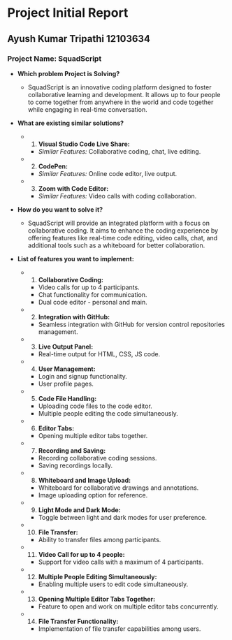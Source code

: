 # Project Initial Report

## Ayush Kumar Tripathi 12103634

### Project Name: SquadScript

- **Which problem Project is Solving?**
  - SquadScript is an innovative coding platform designed to foster collaborative learning and development. It allows up to four people to come together from anywhere in the world and code together while engaging in real-time conversation.

- **What are existing similar solutions?**
  - 1. **Visual Studio Code Live Share:**
    - *Similar Features:* Collaborative coding, chat, live editing.
  - 2. **CodePen:**
    - *Similar Features:* Online code editor, live output.
  - 3. **Zoom with Code Editor:**
    - *Similar Features:* Video calls with coding collaboration.

- **How do you want to solve it?**
  - SquadScript will provide an integrated platform with a focus on collaborative coding. It aims to enhance the coding experience by offering features like real-time code editing, video calls, chat, and additional tools such as a whiteboard for better collaboration.

- **List of features you want to implement:**
  - 1. **Collaborative Coding:**
    - Video calls for up to 4 participants.
    - Chat functionality for communication.
    - Dual code editor - personal and main.
  - 2. **Integration with GitHub:**
    - Seamless integration with GitHub for version control repositories management.
  - 3. **Live Output Panel:**
    - Real-time output for HTML, CSS, JS code.
  - 4. **User Management:**
    - Login and signup functionality.
    - User profile pages.
  - 5. **Code File Handling:**
    - Uploading code files to the code editor.
    - Multiple people editing the code simultaneously.
  - 6. **Editor Tabs:**
    - Opening multiple editor tabs together.
  - 7. **Recording and Saving:**
    - Recording collaborative coding sessions.
    - Saving recordings locally.
  - 8. **Whiteboard and Image Upload:**
    - Whiteboard for collaborative drawings and annotations.
    - Image uploading option for reference.
  - 9. **Light Mode and Dark Mode:**
    - Toggle between light and dark modes for user preference.
  - 10. **File Transfer:**
    - Ability to transfer files among participants.
  - 11. **Video Call for up to 4 people:**
    - Support for video calls with a maximum of 4 participants.
  - 12. **Multiple People Editing Simultaneously:**
    - Enabling multiple users to edit code simultaneously.
  - 13. **Opening Multiple Editor Tabs Together:**
    - Feature to open and work on multiple editor tabs concurrently.
  - 14. **File Transfer Functionality:**
    - Implementation of file transfer capabilities among users.
